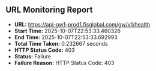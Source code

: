 ## URL Monitoring Report

- **URL:** https://api-gw1-prod1.fisglobal.com/gw/v1/health
- **Start Time:** 2025-10-07T22:53:33.460326
- **End Time:** 2025-10-07T22:53:33.692993
- **Total Time Taken:** 0.232667 seconds
- **HTTP Status Code:** 403
- **Status:** Failure
- **Failure Reason:** HTTP Status Code: 403
